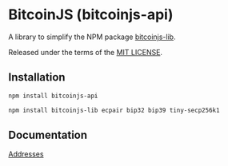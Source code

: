 # BitcoinJS (bitcoinjs-api)

A library to simplify the NPM package [bitcoinjs-lib](https://github.com/bitcoinjs/bitcoinjs-lib).

Released under the terms of the [MIT LICENSE](LICENSE).

## Installation

``` bash
npm install bitcoinjs-api

npm install bitcoinjs-lib ecpair bip32 bip39 tiny-secp256k1
```

## Documentation

[Addresses](https://github.com/ruben2k1/bitcoinjs-api/blob/master/src/docs/addresses.md)